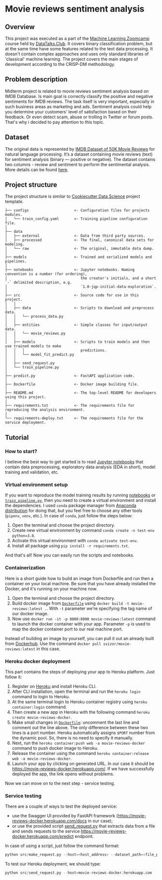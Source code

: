 Movie reviews sentiment analysis
==============================
Overview
------------
This project was executed as a part of the [Machine Learning Zoomcamp](https://github.com/alexeygrigorev/mlbookcamp-code/tree/master/course-zoomcamp) course held by [DataTalks.Club](https://datatalks.club/). 
It covers binary classification problem, but at the same time have some features related to the text data processing. 
It doesn't contain complex approaches and uses only standard libraries of 'classical' machine learning. 
The project covers the main stages of development according to the CRISP-DM methodology.

Problem description
------------
Midterm project is related to movie reviews sentiment analysis based on IMDB Database.
Is main goal is correctly classify the positive and negative sentiments for IMDB reviews. 
The task itself is very important, especially in such business areas as marketing and ads. 
Sentiment analysis could help you determine your customers' level of satisfaction based on their feedback.
Or even detect scam, abuse or trolling in Twitter or forum posts. That's why i decided to pay attention to this topic.

Dataset
------------
The original data is represented by [IMDB Dataset of 50K Movie Reviews](https://www.kaggle.com/lakshmi25npathi/imdb-dataset-of-50k-movie-reviews) for natural language processing. 
It’s a dataset containing movie reviews (text) for sentiment analysis (binary — positive or negative).
The dataset contains two columns - review and sentiment to perform the sentimental analysis.
More details can be found [here](http://ai.stanford.edu/~amaas/data/sentiment/).

Project structure
------------
The project structure is similar to [Cookiecutter Data Science](https://drivendata.github.io/cookiecutter-data-science/) project template.

    ├── configs                     <- Configuration files for projects modules.
    │   └── train_config.yaml       <- Training pipeline configuration file.
    │
    ├── data
    │   ├── external                <- Data from third party sources.
    │   ├── processed               <- The final, canonical data sets for modeling.
    │   └── raw                     <- The original, immutable data dump.
    │
    ├── models                      <- Trained and serialized models and pipelines.
    │
    ├── notebooks                   <- Jupyter notebooks. Naming convention is a number (for ordering),
    │                                  the creator's initials, and a short `-` delimited description, e.g.
    │                                  `1.0-jqp-initial-data-exploration`.
    │
    ├── src                         <- Source code for use in this project.
    │   │
    │   ├── data                    <- Scripts to download and preprocess data.
    │   │   └── process_data.py
    │   │
    │   ├── entities                <- Simple classes for input/output data.
    │   │   └── movie_reviews.py
    │   │
    │   ├── models                  <- Scripts to train models and then use trained models to make
    │   │   │                          predictions.
    │   │   └── model_fit_predict.py
    │   │
    │   ├── send_request.py
    │   └── train_pipeline.py
    │
    ├── predict.py                  <- FastAPI application code.
    │
    ├── Dockerfile                  <- Docker image building file.
    │
    ├── README.md                   <- The top-level README for developers using this project.
    │
    ├── requirements.txt            <- The requirements file for reproducing the analysis environment.
    │
    └── requirements-deploy.txt     <- The requirements file for the service deployment.

Tutorial
------------
### How to start?
I believe the best way to get started is to read [Jupyter notebooks](notebooks) that contain data preprocessing, exploratory data analysis (EDA in short), model training and validation, etc.
### Virtual environment setup
If you want to reproduce the model training results by running [notebooks](notebooks) or [`train_pipeline.py`](src/train_pipeline.py), then you need to create a virtual environment and install the dependencies.
I used `conda` package manager from [Anaconda distribution](https://www.anaconda.com/) for doing that, but you feel free to choose any other tools (`pipenv`, `venv`, etc.).
In case of `conda`, just follow the steps below:
1. Open the terminal and choose the project directory.
2. Create new virtual environment by command `conda create -n test-env python=3.8`.
3. Activate this virtual environment with `conda activate test-env`.
4. Install all package using `pip install -r requirements.txt`.

And that's all! Now you can easily run the scripts and notebooks.
### Containerization
Here is a short guide how to build an image from Dockerfile and run then a container on your local machine.
Be sure that you have already installed the Docker, and it's running on your machine now.
1. Open the terminal and choose the project directory.
2. Build docker image from [`Dockerfile`](Dockerfile) using `docker build -t movie-reviews:latest .`.
With `-t` parameter we're specifying the tag name of our docker image. 
3. Now use `docker run -it -p 8000:8000 movie-reviews:latest` command to launch the docker container with your app. 
Parameter `-p` is used to map the docker container port to our real machine port.

Instead of building an image by yourself, you can pull it out an already built from [Dockerhub](https://hub.docker.com/). 
Use the command `docker pull svizor/movie-reviews:latest` in this case.
### Heroku docker deployment
This part contains the steps of deploying your app to Heroku platform. Just follow it:
1. Register on [Heroku](https://signup.heroku.com/) and install Heroku CLI.
2. After CLI installation, open the terminal and run the `heroku login` command to login to Heroku.
3. At the same terminal login to Heroku container registry using `heroku container:login` command.
4. Then create a new app in Heroku with the following command `heroku create movie-reviews-docker`.
5. Make small changes in [`Dockerfile`](Dockerfile): uncomment the last line and comment out the line above. 
The only difference between these two lines is a port number. Heroku automatically assigns `$PORT` number from the dynamic pool. 
So, there is no need to specify it manually.
6. Next, run the `heroku container:push web -a movie-reviews-docker` command to push docker image to Heroku.
7. Release the container using the command `heroku container:release web -a movie-reviews-docker`.
8. Launch your app by clicking on generated URL. In our case it should be https://movie-reviews-docker.herokuapp.com/. 
If we have successfully deployed the app, the link opens without problems.

Now we can move on to the next step - service testing.

### Service testing
There are a couple of ways to test the deployed service:
* use the Swagger UI provided by FastAPI framework (https://movie-reviews-docker.herokuapp.com/docs in our case);
* or use the provided script [send_request.py](src/send_request.py) that extracts data from a file and sends requests to the service https://movie-reviews-docker.herokuapp.com/predict endpoint.

In case of using a script, just follow the command format:
```python
python src/make_request.py --host=<host_address> --dataset_path=<file_path>
```
To test our Heroku deployment, we should type:
```python
python src/send_request.py --host=movie-reviews-docker.herokuapp.com
```